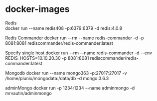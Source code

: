 # docker-images

Redis <br />
docker run --name redis408 -p:6379:6379 -d redis:4.0.8

Redis Commander
docker run --rm --name redis-commander -d -p 8081:8081 rediscommander/redis-commander:latest

Specify single host
docker run --rm --name redis-commander -d --env REDIS_HOSTS=10.10.20.30 -p 8081:8081 rediscommander/redis-commander:latest

Mongodb
docker run --name mongo363 -p:27017:27017 -v /home/plunix/mongodata:/data/db -d mongo:3.6.3


adminMongo
docker run -p 1234:1234 --name adminmongo -d mrvautin/adminmongo

